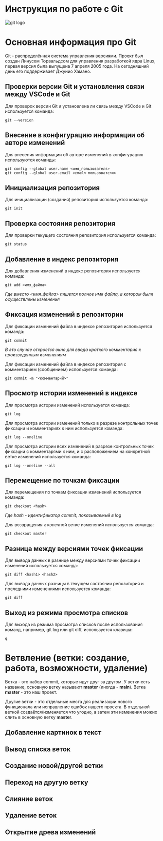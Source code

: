 # **Инструкция по работе с Git**

![git logo](git_logo.jpg)

# Основная информация про Git

Git - распределённая система управления версиями. Проект был создан Линусом Торвальдсом для управления разработкой ядра Linux, первая версия была выпущена 7 апреля 2005 года. На сегодняшний день его поддерживает Джунио Хамано.

## Проверки версии Git и установления связи между VSCode и Git

Для проверок версии Git и установлена ли связь между VSCode и Git используется команда:

    git --version

## Внесение в конфигурацию информации об авторе изменений

Для внесения информации об авторе изменений в конфигурацию используются команды:

    git config --global user.name <имя_пользователя>
    git config --global user.email <емайл_пользователя>

## Инициализация репозитория

Для инициализации (создания) репозитория используется команда:

    git init

## Проверка состояния репозитория

Для проверки текущего состояния репозитория используется команда:

    git status

## Добавление в индекс репозитория

Для добавления изменений в индекс репозитория используется команда:

    git add <имя_файла>

*Где вместо <имя_файла> пишется полное имя файла, в котором были осуществлены изменения*

## Фиксация изменений в репозитории

Для фиксации изменений файла в индексе репозитория используется команда:

    git commit

*В это случае откроется окно для ввода краткого комментария к произведенным изменениям*

Для фиксации изменений файла в индексе репозитория с комментарием (сообщением) используется команда:

    git commit -m "<комментарий>"

## Просмотр истории изменений в индексе

Для просмотра истории изменений используется команда:

    git log

Для просмотра истории изменений только в разрезе контрольных точек фиксации и комментариях к ним используется команда:

    git log --oneline

Для просмотра истории всех изменений в разрезе контрольных точек фиксации с комментарями к ним, и с расположением на конкретной ветке изменений используется команда:

    git log --oneline --all

## Перемещение по точкам фиксации

Для перемещения по точкам фиксации изменений используется команда:

    git checkout <hash>

*Где hash - идентификатор commit, показываемый в log*

Для возвращения к конечной ветке изменений используется команда:

    git checkout master

## Разница между версиями точек фиксации

Для вывода данных в разнице между версиями точек фиксации изменений используется команда:

    git diff <hash1> <hash2>

Для вывода данных разницы в текущем состоянии репозитория и последними изменениями используется команда:

    git diff

## Выход из режима просмотра списков

Для выхода из режима просмотра списков после использования команд, например, git log или git diff, используется клавиша:

    q

# Ветвление (ветки: создание, работа, возможности, удаление)

Ветка - это набор commit, которые идут друг за другом. У ветки есть название, основную ветку называют **master** (иногда - **main**). Ветка **master** - это наш проект.

Другие ветки - это отдельные места для реализации нового функционала или исправление ошибок нашего проекта. В отдельной веткой создаётся/изменяется что угодно, а затем эти изменения можно слить в основную ветку **master**.

## Добавление картинок в текст

## Вывод списка веток

## Создание новой/другой ветки

## Переход на другую ветку

## Слияние веток

## Удаление веток

## Открытие древа изменений

